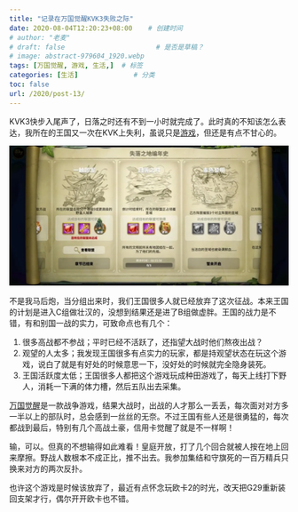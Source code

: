 ```yaml
---
title: "记录在万国觉醒KVK3失败之际"
date: 2020-08-04T12:20:23+08:00    # 创建时间
# author: "老麦"
# draft: false                       # 是否是草稿？
# image: abstract-979604_1920.webp
tags: [万国觉醒, 游戏, 生活,]  # 标签
categories: [生活]              # 分类
toc: false
url: /2020/post-13/
---
```


KVK3快步入尾声了，日落之时还有不到一小时就完成了。此时真的不知该怎么表达，我所在的王国又一次在KVK上失利，虽说只是[游戏](游戏.md)，但还是有点不甘心的。

![联盟连一触即发都完成不了。](postImages/laomai/2023/02/27/163fc1ad754a0b-1.webp)

不是我马后炮，当分组出来时，我们王国很多人就已经放弃了这次征战。本来王国的计划是进入C组做壮汉的，没想到结果还是进了B组做虚胖。王国的战力是不错，有和别国一战的实力，可致命点也有几个：

1. 很多高战都不参战；平时已经不活跃了，还指望大战时他们熬夜出战？
2. 观望的人太多；我发现王国很多有点实力的玩家，都是持观望状态在玩这个游戏，说白了就是有好处的时候意思一下，没好处的时候就完全隐身装死。
3. 王国活跃度太低；王国很多人都把这个游戏玩成种田游戏了，每天上线打下野人，消耗一下满的体力槽，然后五队出去采集。

[万国觉醒](万国觉醒.md)是一款战争游戏，结果大战时，出战的人才那么一丢丢，每次面对对方多一半以上的部队时，总会感到一丝丝的无奈。不过王国有些人还是很勇猛的，每次都战到最后，特别有几个高战土豪，信用卡觉醒了就是不一样啊！

输，可以。但真的不想输得如此难看！皇庭开放，打了几个回合就被人按在地上回来摩擦。野战人数根本不成正比，推不出去。我参加集结和守旗死的一百万精兵只换来对方的两次反扑。

也许这个游戏是时候该放弃了，最近有点怀念玩欧卡2的时光，改天把G29重新装回支架才行，偶尔开开欧卡也不错。

